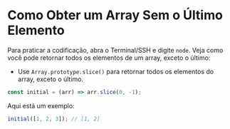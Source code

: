 # Como Obter um Array Sem o Último Elemento

Para praticar a codificação, abra o Terminal/SSH e digite `node`. Veja como você pode retornar todos os elementos de um array, exceto o último:

- Use `Array.prototype.slice()` para retornar todos os elementos do array, exceto o último.

```js
const initial = (arr) => arr.slice(0, -1);
```

Aqui está um exemplo:

```js
initial([1, 2, 3]); // [1, 2]
```

